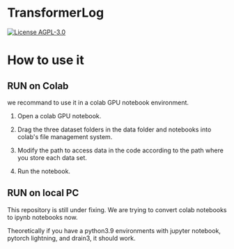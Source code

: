 # TransformerLog

[![License AGPL-3.0](https://img.shields.io/badge/License-AGPL--3-brightgreen.svg)](https://github.com/ericzhou571/TransformerLog/blob/main/LICENSE)


# How to use it

## RUN on Colab
we recommand to use it in a colab GPU notebook environment.

1. Open a colab GPU notebook.

2. Drag the three dataset folders in the data folder and notebooks into colab's file management system.


3. Modify the path to access data in the code according to the path where you store each data set.


4. Run the notebook.

## RUN on local PC
This repository is still under fixing. We are trying to convert colab notebooks to ipynb notebooks now.

Theoretically if you have a python3.9 environments with jupyter notebook, pytorch lightning, and drain3, it should work.
